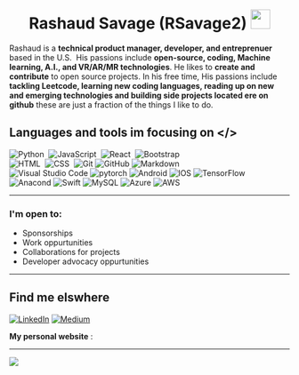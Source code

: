 <h1 align="center">Rashaud Savage (RSavage2) <img src="https://media3.giphy.com/media/JtAHVmIUzjggFI66Oy/giphy.gif?cid=ecf05e47q80mnz037jd61egs8zeebq4nlmzp95pwvpmu8231&rid=giphy.gif&ct=s" width="35"></h1>
<p align="center">
  
</p>

Rashaud is a **technical product manager, developer, and entreprenuer** based in the U.S.&nbsp;
His passions include **open-source, coding, Machine learning, A.I., and VR/AR/MR technologies**.
He likes to **create and contribute** to open source projects. In his free time, His passions include **tackling Leetcode, learning new coding languages, reading up on new and emerging technologies and building side projects located ere on github** these are just a fraction of the things I like to do.

## Languages and tools im focusing on </>
  
![Python](https://img.shields.io/badge/-Python-05122A?style=flat&logo=python)&nbsp;
![JavaScript](https://img.shields.io/badge/-JavaScript-05122A?style=flat&logo=javascript)&nbsp;
![React](https://img.shields.io/badge/-React-05122A?style=flat&logo=react)&nbsp;
![Bootstrap](https://img.shields.io/badge/-Bootstrap-05122A?style=flat&logo=bootstrap&logoColor=563D7C)\
![HTML](https://img.shields.io/badge/-HTML-05122A?style=flat&logo=HTML5)&nbsp;
![CSS](https://img.shields.io/badge/-CSS-05122A?style=flat&logo=CSS3&logoColor=1572B6)&nbsp;
![Git](https://img.shields.io/badge/-Git-05122A?style=flat&logo=git)
![GitHub](https://img.shields.io/badge/-GitHub-05122A?style=flat&logo=github)
![Markdown](https://img.shields.io/badge/-Markdown-05122A?style=flat&logo=markdown)\
![Visual Studio Code](https://img.shields.io/badge/-Visual%20Studio%20Code-05122A?style=flat&logo=visual-studio-code&logoColor=007ACC)
![pytorch](https://img.shields.io/badge/-Pytorch-05122A?style=flat&logo=pytorch)
![Android](https://img.shields.io/badge/-Andsroid-05122A?style=flat&logo=android)
![IOS](https://img.shields.io/badge/-IOS-05122A?style=flat&logo=ios)
![TensorFlow](https://img.shields.io/badge/-TensorFlow-05122A?style=flat&logo=tensorflow)\
![Anacond](https://img.shields.io/badge/-Anaconda-05122A?style=flat&logo=anaconda)
![Swift](https://img.shields.io/badge/-Swift-05122A?style=flat&logo=swift)
![MySQL](https://img.shields.io/badge/-MySQL-05122A?style=flat&logo=mysql)
![Azure](https://img.shields.io/badge/-Azure-05122A?style=flat&logo=microsoftazure)
![AWS](https://img.shields.io/badge/-AWS-05122A?style=flat&logo=amazonaws)
</div>     


---

### I'm open to:
- Sponsorships 
- Work oppurtunities
- Collaborations for projects
- Developer advocacy oppurtunities 
---

## Find me elswhere
<!---[![Instagram](https://img.shields.io/badge/Instagram-%23E4405F.svg?logo=Instagram&logoColor=white)](https://www.instagram.com/savage_musiq/?hl=en) --->
[![LinkedIn](https://img.shields.io/badge/LinkedIn-%230077B5.svg?logo=linkedin&logoColor=white)](https://www.linkedin.com/in/rashaud-savage-16a38110a/)
[![Medium](https://img.shields.io/badge/Medium-Medium-brightgreen)](https://medium.com/@rushsavge)
<!---[![Twitter](https://img.shields.io/badge/Twitter-%231DA1F2.svg?logo=Twitter&logoColor=white)](https://mobile.twitter.com/rushsavage0) --->

**My personal website** : 

---

![](https://github-readme-streak-stats.herokuapp.com/?user=rsavage2&theme=algolia&hide_border=true) 

